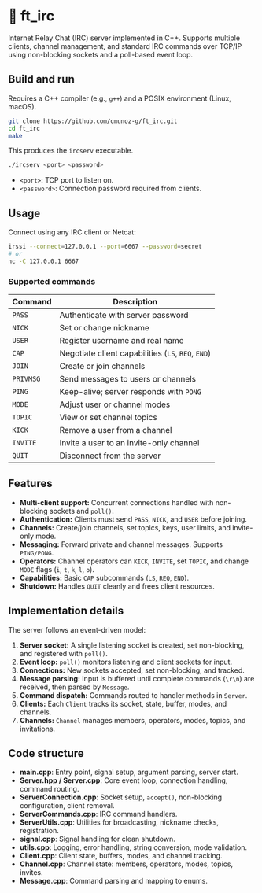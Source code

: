 # 💬 ft\_irc

Internet Relay Chat (IRC) server implemented in C++. Supports multiple clients, channel management, and standard IRC commands over TCP/IP using non-blocking sockets and a poll-based event loop.


## Build and run

Requires a C++ compiler (e.g., `g++`) and a POSIX environment (Linux, macOS).

```bash
git clone https://github.com/cmunoz-g/ft_irc.git
cd ft_irc
make
```

This produces the `ircserv` executable.

```bash
./ircserv <port> <password>
```

* `<port>`: TCP port to listen on.
* `<password>`: Connection password required from clients.


## Usage

Connect using any IRC client or Netcat:

```bash
irssi --connect=127.0.0.1 --port=6667 --password=secret
# or
nc -C 127.0.0.1 6667
```

### Supported commands

| Command   | Description                                        |
| --------- | -------------------------------------------------- |
| `PASS`    | Authenticate with server password                  |
| `NICK`    | Set or change nickname                             |
| `USER`    | Register username and real name                    |
| `CAP`     | Negotiate client capabilities (`LS`, `REQ`, `END`) |
| `JOIN`    | Create or join channels                            |
| `PRIVMSG` | Send messages to users or channels                 |
| `PING`    | Keep-alive; server responds with `PONG`            |
| `MODE`    | Adjust user or channel modes                       |
| `TOPIC`   | View or set channel topics                         |
| `KICK`    | Remove a user from a channel                       |
| `INVITE`  | Invite a user to an invite-only channel            |
| `QUIT`    | Disconnect from the server                         |


## Features

* **Multi-client support:** Concurrent connections handled with non-blocking sockets and `poll()`.
* **Authentication:** Clients must send `PASS`, `NICK`, and `USER` before joining.
* **Channels:** Create/join channels, set topics, keys, user limits, and invite-only mode.
* **Messaging:** Forward private and channel messages. Supports `PING/PONG`.
* **Operators:** Channel operators can `KICK`, `INVITE`, set `TOPIC`, and change `MODE` flags (`i`, `t`, `k`, `l`, `o`).
* **Capabilities:** Basic `CAP` subcommands (`LS`, `REQ`, `END`).
* **Shutdown:** Handles `QUIT` cleanly and frees client resources.


## Implementation details

The server follows an event-driven model:

1. **Server socket:** A single listening socket is created, set non-blocking, and registered with `poll()`.
2. **Event loop:** `poll()` monitors listening and client sockets for input.
3. **Connections:** New sockets accepted, set non-blocking, and tracked.
4. **Message parsing:** Input is buffered until complete commands (`\r\n`) are received, then parsed by `Message`.
5. **Command dispatch:** Commands routed to handler methods in `Server`.
6. **Clients:** Each `Client` tracks its socket, state, buffer, modes, and channels.
7. **Channels:** `Channel` manages members, operators, modes, topics, and invitations.


## Code structure

* **main.cpp**: Entry point, signal setup, argument parsing, server start.
* **Server.hpp / Server.cpp**: Core event loop, connection handling, command routing.
* **ServerConnection.cpp**: Socket setup, `accept()`, non-blocking configuration, client removal.
* **ServerCommands.cpp**: IRC command handlers.
* **ServerUtils.cpp**: Utilities for broadcasting, nickname checks, registration.
* **signal.cpp**: Signal handling for clean shutdown.
* **utils.cpp**: Logging, error handling, string conversion, mode validation.
* **Client.cpp**: Client state, buffers, modes, and channel tracking.
* **Channel.cpp**: Channel state: members, operators, modes, topics, invites.
* **Message.cpp**: Command parsing and mapping to enums.



